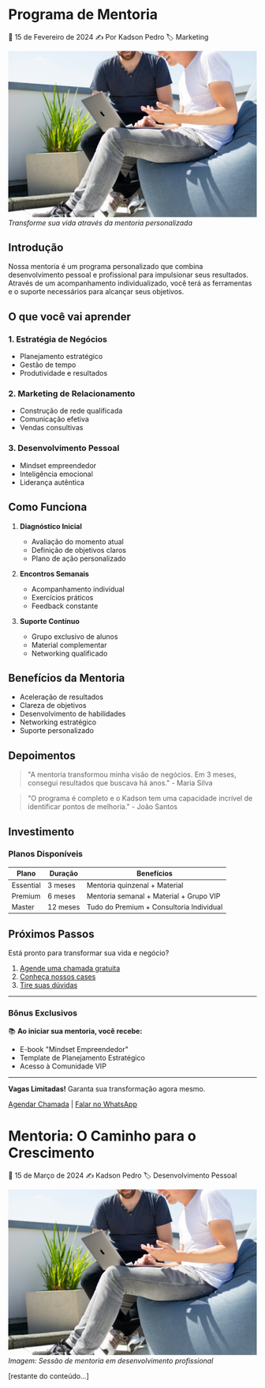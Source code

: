 # Programa de Mentoria

📅 15 de Fevereiro de 2024
✍️ Por Kadson Pedro
🏷️ Marketing

<img src="../assets/images/mentoria.jpg" alt="Programa de Mentoria" style="max-width: 100%; height: auto;">
<em>Transforme sua vida através da mentoria personalizada</em>

## Introdução

Nossa mentoria é um programa personalizado que combina desenvolvimento pessoal e profissional para impulsionar seus resultados. Através de um acompanhamento individualizado, você terá as ferramentas e o suporte necessários para alcançar seus objetivos.

## O que você vai aprender

### 1. Estratégia de Negócios
- Planejamento estratégico
- Gestão de tempo
- Produtividade e resultados

### 2. Marketing de Relacionamento
- Construção de rede qualificada
- Comunicação efetiva
- Vendas consultivas

### 3. Desenvolvimento Pessoal
- Mindset empreendedor
- Inteligência emocional
- Liderança autêntica

## Como Funciona

1. **Diagnóstico Inicial**
   - Avaliação do momento atual
   - Definição de objetivos claros
   - Plano de ação personalizado

2. **Encontros Semanais**
   - Acompanhamento individual
   - Exercícios práticos
   - Feedback constante

3. **Suporte Contínuo**
   - Grupo exclusivo de alunos
   - Material complementar
   - Networking qualificado

## Benefícios da Mentoria

- Aceleração de resultados
- Clareza de objetivos
- Desenvolvimento de habilidades
- Networking estratégico
- Suporte personalizado

## Depoimentos

> "A mentoria transformou minha visão de negócios. Em 3 meses, consegui resultados que buscava há anos." - Maria Silva

> "O programa é completo e o Kadson tem uma capacidade incrível de identificar pontos de melhoria." - João Santos

## Investimento

### Planos Disponíveis

| Plano | Duração | Benefícios |
|-------|----------|------------|
| Essential | 3 meses | Mentoria quinzenal + Material |
| Premium | 6 meses | Mentoria semanal + Material + Grupo VIP |
| Master | 12 meses | Tudo do Premium + Consultoria Individual |

## Próximos Passos

Está pronto para transformar sua vida e negócio?

1. [Agende uma chamada gratuita](#)
2. [Conheça nossos cases](#)
3. [Tire suas dúvidas](#)

---

### Bônus Exclusivos

📚 **Ao iniciar sua mentoria, você recebe:**
- E-book "Mindset Empreendedor"
- Template de Planejamento Estratégico
- Acesso à Comunidade VIP

---

**Vagas Limitadas!** Garanta sua transformação agora mesmo.

[Agendar Chamada](#) | [Falar no WhatsApp](#)

# Mentoria: O Caminho para o Crescimento

📅 15 de Março de 2024
✍️ Kadson Pedro
🏷️ Desenvolvimento Pessoal

<img src="../assets/images/mentoria.jpg" alt="Mentoria" style="max-width: 100%; height: auto;">
<em>Imagem: Sessão de mentoria em desenvolvimento profissional</em>

[restante do conteúdo...]

